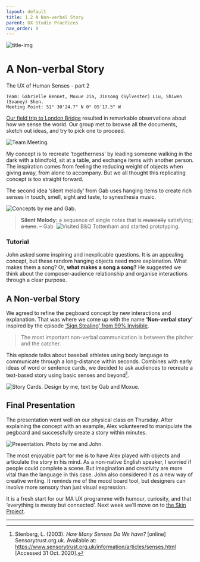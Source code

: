 ```yaml
---
layout: default
title: 1.2 A Non-verbal Story
parent: UX Studio Practices
nav_order: 9
---
```


![title-img](https://sylvesterlau.com/blog/assets/ux-sense/story-cards.jpg)
# A Non-verbal Story
The UX of Human Senses - part 2

```
Team: Gabrielle Bennet, Moxue Jia, Jinsong (Sylvester) Liu, Shiwen (Svaney) Shen.
Meeting Point: 51° 30'24.7" N 0° 05'17.5" W
```

[Our field trip to London Bridge](/sense-1) resulted in remarkable observations about how we sense the world. Our group met to browse all the documents, sketch out ideas, and try to pick one to proceed.

![Team Meeting.](https://sylvesterlau.com/blog/assets/ux-sense/team-meeting.jpg "Team Meeting.")

My concept is to recreate ‘togetherness’ by leading someone walking in the dark with a blindfold, sit at a table, and exchange items with another person. The inspiration comes from feeling the reducing weight of objects when giving away, from alone to accompany. But we all thought this replicating concept is too straight forward.

The second idea ‘silent melody’ from Gab uses hanging items to create rich senses in touch, smell, sight and taste, to synesthesia music.

![Concepts by me and Gab.](https://sylvesterlau.com/blog/assets/ux-sense/idea-sketch.jpg "Concepts by Sylvester and Gab.")

> **Silent Melody:** a sequence of single notes that is ~~musically~~ satisfying; ~~a tune~~. – Gab
​
![Visited B&Q Tottenham and started prototyping.](https://sylvesterlau.com/blog/assets/ux-sense/prototype-1.jpg "Visit B&Q Tottenham and start prototyping.")

### Tutorial
John asked some inspiring and inexplicable questions. It is an appealing concept, but these random hanging objects need more explanation. What makes them a song? Or, **what makes a song a song?**  He suggested we think about the composer-audience relationship and organise interactions through a clear purpose.

## A Non-verbal Story
We agreed to refine the pegboard concept by new interactions and explanation. That was where we come up with the name **‘Non-verbal story’** inspired by the episode [‘Sign Stealing’ from 99% Invisible](https://99percentinvisible.org/episode/sign-stealing/).


> The most important non-verbal communication is between the pitcher and the catcher.

This episode talks about baseball athletes using body language to communicate through a long-distance within seconds. Combines with early ideas of word or sentence cards, we decided to ask audiences to recreate a text-based story using basic senses and beyond[^2].

![Story Cards. Design by me, text by Gab and Moxue.](https://sylvesterlau.com/blog/assets/ux-sense/story-cards.jpg "Story Cards. Design by Sylvester, text by Gab and Moxue.")

## Final Presentation
The presentation went well on our physical class on Thursday. After explaining the concept with an example, Alex volunteered to manipulate the pegboard and successfully create a story within minutes.

![Presentation. Photo by me and John.](https://sylvesterlau.com/blog/assets/ux-sense/prototype-2.jpg "Presentation. Photo by me and John.")

The most enjoyable part for me is to have Alex played with objects and articulate the story in his mind. As a non-native English speaker, I worried if people could complete a scene. But imagination and creativity are more vital than the language in this case. John also considered it as a new way of creative writing. It reminds me of the mood board tool, but designers can involve more sensory than just visual expression.

It is a fresh start for our MA UX programme with humour, curiosity, and that ‘everything is messy but connected’. Next week we’ll move on to [the Skin Project](/skin-1).

***

[^1]:Berube, C. (2020). _Sign Stealing._ [online] 99% Invisible. Available at: https://99percentinvisible.org/episode/sign-stealing/ [Accessed 31 Oct. 2020].
[^2]:Stenberg, L. (2003). _How Many Senses Do We have?_ [online] Sensorytrust.org.uk. Available at: https://www.sensorytrust.org.uk/information/articles/senses.html [Accessed 31 Oct. 2020].